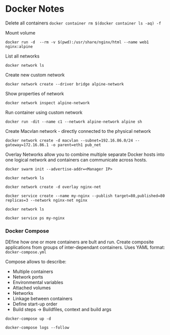 # Docker Notes

Delete all  containers `docker container rm $(docker container ls -aq) -f` 

Mount volume

`docker run -d  --rm -v $(pwd):/usr/share/nginx/html --name web1 nginx:alpine`

List all networks

`docker network ls`

Create new custom network

`docker network create --driver bridge alpine-network`

Show properties of network

`docker network inspect alpine-network`

Run container using custom network

`docker run -dit --name c1 --network alpine-network alpine sh`

Create Macvlan network - directly connected to the physical network

`docker network create -d macvlan --subnet=192.16.86.0/24 --gateway=172.16.86.1 -o parent=eth1 pub_net`

Overlay Networks allow you to combine multiple separate Docker hosts into one logical network and containers can communicate across hosts.


    docker swarm init --advertise-addr=<Manager IP>
    
    docker network ls
    
    docker network create -d overlay nginx-net
    
    docker service create --name my-nginx --publish target=80,published=80 replicas=3 --network nginx-net nginx
    
    docker network ls
    
    docker service ps my-nginx



### Docker Compose

DEfine how one or more containers are bult and run.
Create composite applications from groups of inter-dependant containers.
Uses YAML format: `docker-compose.yml`

Compose allows to describe:
* Multiple containers
* Network ports
* Environmental variables
* Attached volumes
* Networks
* Linkage between containers
* Define start-up order
* Build steps -> Buildfiles, context and build args

`docker-compose up -d`

`docker-compose logs --follow`

